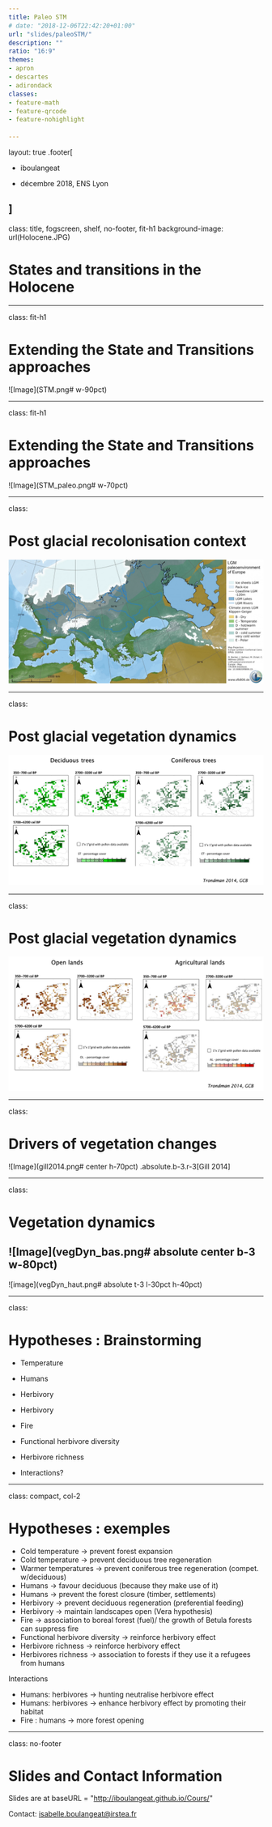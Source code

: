 ```yaml
---
title: Paleo STM
# date: "2018-12-06T22:42:20+01:00"
url: "slides/paleoSTM/"
description: ""
ratio: "16:9"
themes:
- apron
- descartes
- adirondack
classes:
- feature-math
- feature-qrcode
- feature-nohighlight

---
```

layout: true
.footer[
<!-- - @DrIsaBlg -->
- <i class="fab fa-github"></i>iboulangeat
<!-- - isabelle.boulangeat@irstea.fr -->
- décembre 2018, ENS Lyon
<!-- - ![logo](/img/logo.jpg) -->
]
---

class: title, fogscreen, shelf, no-footer, fit-h1
background-image: url(Holocene.JPG)

# States and transitions in the Holocene

---
class: fit-h1
# Extending the State and Transitions approaches
![Image](STM.png# w-90pct)

---
class: fit-h1
# Extending the State and Transitions approaches
![Image](STM_paleo.png# w-70pct)

---
class:
# Post glacial recolonisation context
![Image](becker2015.png#)

---
class:
# Post glacial vegetation dynamics
![Image](trondman1.png)

---
class:
# Post glacial vegetation dynamics
![Image](trondman2.png)

---
class:
# Drivers of vegetation changes
![Image](gill2014.png# center h-70pct)
.absolute.b-3.r-3[Gill 2014]

---
class:
# Vegetation dynamics
![Image](vegDyn_bas.png# absolute center b-3 w-80pct)
--
![image](vegDyn_haut.png# absolute t-3 l-30pct h-40pct)

---
class:
# Hypotheses : Brainstorming

- Temperature
- Humans
- Herbivory
- Herbivory
- Fire
- Functional herbivore diversity
- Herbivore richness

- Interactions?

---
class: compact, col-2
# Hypotheses : exemples

- Cold temperature -> prevent forest expansion
- Cold temperature -> prevent deciduous tree regeneration
- Warmer temperatures -> prevent coniferous tree regeneration (compet. w/deciduous)
- Humans -> favour deciduous (because they make use of it)
- Humans -> prevent the forest closure (timber, settlements)
- Herbivory -> prevent deciduous regeneration (preferential feeding) 
- Herbivory -> maintain landscapes open (Vera hypothesis)
- Fire -> association to boreal forest (fuel)/ the growth of Betula forests can suppress fire
- Functional herbivore diversity -> reinforce herbivory effect
- Herbivore richness -> reinforce herbivory effect
- Herbivores richness -> association to forests if they use it a refugees from humans 

Interactions
- Humans: herbivores -> hunting neutralise herbivore effect
- Humans: herbivores ->  enhance herbivory effect by promoting their habitat
- Fire : humans -> more forest opening




---
class: no-footer
# Slides and Contact Information

Slides are at baseURL = "http://iboulangeat.github.io/Cours/"

Contact: isabelle.boulangeat@irstea.fr
